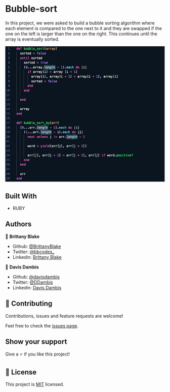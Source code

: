 # Bubble-sort

In this project, we were asked to build a bubble sorting algorithm where each element is compared to the one next to it and they are swapped if the one on the left is larger than the one on the right. This continues until the array is eventually sorted.
 

![screenshot](images/screenshot.png)


## Built With

- RUBY


## Authors

👤 **Brittany Blake**

- Github: [@BrittanyBlake](https://github.com/BrittanyBlake)
- Twitter: [@bbcodes_](https://twitter.com/bbcodes_)
- Linkedin: [Brittany Blake](https://www.linkedin.com/in/brittany-blake-843951109/)

👤 **Davis Dambis**

- Github: [@davisdambis](https://github.com/davisdambis)
- Twitter: [@DDambis](https://twitter.com/DDambis)
- Linkedin: [Davis Dambis](https://www.linkedin.com/in/dāvis-dambis-51551219a/)


## 🤝 Contributing

Contributions, issues and feature requests are welcome!

Feel free to check the [issues page](https://github.com/BrittanyBlake/Bubble-sort/issues).

## Show your support

Give a ⭐️ if you like this project!


## 📝 License

This project is [MIT](lic.url) licensed.

